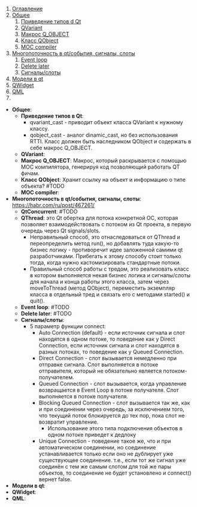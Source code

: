 1. [Оглавление](README.md)
1. [Общее](#1)
    1. [Приведение типов d Qt](#1.2)
    1. [QVariant](#1.2)
    1. [Макрос Q_OBJECT](#1.3)
    1. [Класс QObject](#1.4)
    1. [MOC compiler](#1.5)
1. [Многопоточность в qt/события, сигналы, слоты](#2)
    1. [Event loop](#2.1)
    1. [Delete later](#2.2)
    1. [Сигналы/слоты](2.3)
1. [Модели в qt](#3)
1. [QWidget](#4)
1. [QML](#5)
1. []()

* **Общее**: <a name=""></a>
    * **Приведение типов в Qt**: <a name="4"></a>
        * qvariant_cast - приводит объект класса QVariant к нужному классу.
        * qobject_cast - аналог dinamic_cast, но без использования RTTI. Класс должен быть наследником QObject и содержать в себе макрос Q_OBJECT.
    * **QVariant**: <a name="5"></a> 
    * **Макрос Q_OBJECT**: <a name="6"></a> Макрос, который раскрывается с помощью MOC компилятора, генерируя код позволяющий работать QT фичам.
    * **Класс QObject**: <a name="7"></a> Хранит ссылку на объект и информацию о типе объекта? #TODO
    * **MOC compiler**: <a name="8"></a>
* **Многопоточность в qt/события, сигналы, слоты**: <a name=""></a> https://habr.com/ru/post/467261/
    * **QtConcurrent**: <a name="1"></a> #TODO
    * **QThread**: <a name="1"></a> это Qt обертка для потока конкретной ОС, которая позволяет взаимодействовать с потоком из Qt проекта, в первую очередь через Qt signals/slots.
        * Неправильный способ, это отнаследоваться от QThread и переопределить метод run(), но добавлять туда какую-то бизнес логику - противоречит идее заложенной самими qt разработчиками. Прибегать к этому способу стоит только тогда, когда нужно кастомизировать стандартные потоки.
        * Правильный способ работы с тредом, это реализовать класс в котором выполняется некая бизнес логика и сигналы/слоты для начала и конца работы этого класса, затем через moveToThread (метод QObject), переместить экземпляр класса в отдельный тред и связать его с методами started() и quit(). 
    * **Event loop**: <a name="1"></a> #TODO
    * **Delete later**: <a name="2"></a> #TODO
    * **Сигналы/слоты**: <a name=""></a>
        * 5 параметр функции connect:
            * Auto Connection (default) - если источник сигнала и слот находятся в одном потоке, то поведение как у Direct Connection, если источник сигнала и слот находятся в разных потоках, то поведение как у Queued Connection.
            * Direct Connection - слот вызывается немедленно при отправке сигнала. Слот выполняется в потоке отправителя, который не обязательно является потоком-получателем.
            * Queued Connection - слот вызывается, когда управление возвращается в Event Loop в потоке получателя. Слот выполняется в потоке получателя.
            * Blocking Queued Connection - слот вызывается так же, как и при соединении через очередь, за исключением того, что текущий поток блокируется до тех пор, пока слот не возвратит управление. 
                * Использование этого типа подключения объектов в одном потоке приведет к дедлоку
            * Unique Connection - поведение такое же, что и при автоматическом соединении, но соединение устанавливается только если оно не дублирует уже существующее соединение. т.е., если тот же сигнал уже соединён с тем же самым слотом для той же пары объектов, то соединение не будет установлено и connect() вернет false.
* **Модели в qt**: <a name=""></a>   
* **QWidget**: <a name=""></a>
* **QML**: <a name=""></a>
